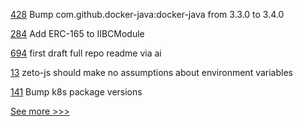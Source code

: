 
[428](https://github.com/hyperledger/iroha-java/pull/428) Bump com.github.docker-java:docker-java from 3.3.0 to 3.4.0

[284](https://github.com/hyperledger-labs/yui-ibc-solidity/pull/284) Add ERC-165 to IIBCModule

[694](https://github.com/hyperledger-labs/blockchain-carbon-accounting/pull/694) first draft full repo readme via ai

[13](https://github.com/hyperledger-labs/zeto/pull/13) zeto-js should make no assumptions about environment variables

[141](https://github.com/hyperledger-labs/fabric-builder-k8s/pull/141) Bump k8s package versions


[See more >>>](https://start-here.hyperledger.org/pull-requests)
